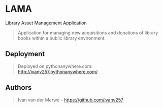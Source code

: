 # LAMA
Library Asset Management Application

> Application for managing new acquisitions and donations of library books within a public library environment.

## Deployment

> Deployed on pythonanywhere.com: http://ivanv257.pythonanywhere.com/

## Authors
> Ivan van der Merwe - https://github.com/ivanv257
